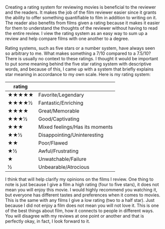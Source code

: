 Creating a rating system for reviewing movies is beneficial to the reviewer and the readers. It makes the job of the film reviewer easier since it grants the ability to offer something quantifiable to film in addition to writing on it. The reader also benefits from films given a rating because it makes it easier for them to understand the thoughts of the reviewer without having to read the entire review. I view the rating system as an easy way to sum up a review and help compare films with one another to a degree.

Rating systems, such as five stars or a number system, have always seen so arbitrary to me. What makes something a 7/10 compared to a 7.5/10? There is usually no context to these ratings. I thought it would be important to put some meaning behind the five star rating system with descriptive words, and because of this, I came up with a system that briefly explains star meaning in accordance to my own scale. Here is my rating system:

| rating |  |
|---|---|
| ★★★★★ | Favorite/Legendary |
| ★★★★½ | Fantastic/Enriching |
| ★★★★  | Great/Memorable |
| ★★★½ | Good/Captivating |
| ★★★ | Mixed feelings/Has its moments |
| ★★½ | Disappointing/Uninteresting |
| ★★ | Poor/Flawed |
| ★½ | Awful/Frustrating |
| ★ | Unwatchable/Failure |
| ½ | Unbearable/Atrocious |

I think that will help clarify my opinions on the films I review. One thing to note is just because I give a film a high rating (four to five stars), it does not mean you will enjoy this movie. I would highly recommend you watching it, but everyone has different tastes and preferences when it comes to movies. This is the same with any films I give a low rating (two to a half star). Just because I did not enjoy a film does not mean you will not love it. This is one of the best things about film, how it connects to people in different ways. You will disagree with my reviews at one point or another and that is perfectly okay, in fact, I look forward to it.
